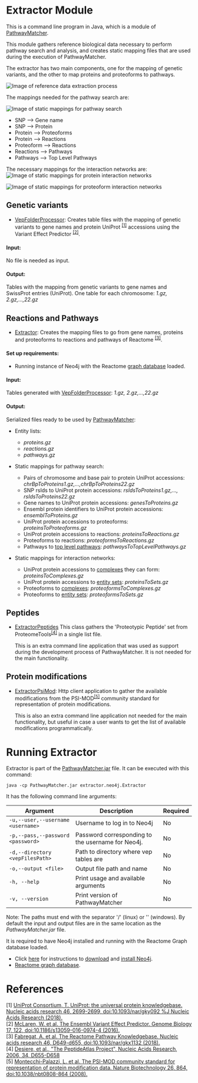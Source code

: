 # Extractor Module

This is a command line program in Java, which is a module of [PathwayMatcher](https://github.com/PathwayAnalysisPlatform/PathwayMatcher).

This module gathers reference biological data necessary to perform pathway search and analysis, 
and creates static mapping files that are used during the execution of PathwayMatcher.

The extractor has two main components, one for the mapping of genetic variants, and the other 
to map proteins and proteoforms to pathways.

![Image of reference data extraction process](https://github.com/PathwayAnalysisPlatform/PathwayMatcher/wiki/figures/wiki/extraction.png)

The mappings needed for the pathway search are:

![Image of static mappings for pathway search](https://github.com/PathwayAnalysisPlatform/PathwayMatcher/wiki/figures/wiki/static_mappings_pathway_search.png)
* SNP --> Gene name
* SNP --> Protein
* Protein --> Proteoforms
* Protein --> Reactions
* Proteoform --> Reactions
* Reactions --> Pathways
* Pathways --> Top Level Pathways

The necessary mappings for the interaction networks are:
![Image of static mappings for protein interaction networks](https://github.com/PathwayAnalysisPlatform/PathwayMatcher/wiki/figures/wiki/static_mappings_protein_interaction_networks.png)


![Image of static mappings for proteoform interaction networks](https://github.com/PathwayAnalysisPlatform/PathwayMatcher/wiki/figures/wiki/static_mappings_proteoform_interaction_networks.png)

## Genetic variants

* [VepFolderProcessor](https://github.com/PathwayAnalysisPlatform/PathwayMatcher/blob/master/src/main/java/extractor/vep/VepFolderProcessor.java): Creates table files with the mapping of genetic variants to gene names and protein UniProt <sup>[\[1\]](#references)</sup> accessions using the Variant Effect Predictor <sup>[\[2\]](#references)</sup>.

#### Input:
No file is needed as input.

#### Output: 
Tables with the mapping from genetic variants to gene names and SwissProt entries (UniProt). One table for each chromosome: _1.gz, 2.gz,...,22.gz_

## Reactions and Pathways
* [Extractor](https://github.com/PathwayAnalysisPlatform/PathwayMatcher/blob/master/src/main/java/extractor/neo4j/Extractor.java): Creates the mapping files to go from gene names, proteins and proteoforms to reactions and pathways of Reactome <sup>[\[3\]](#references)</sup>.

#### Set up requirements:
* Running instance of Neo4j with the Reactome [graph database](https://reactome.org/dev/graph-database) loaded.

#### Input:
Tables generated with [VepFolderProcessor](https://github.com/PathwayAnalysisPlatform/PathwayMatcher/blob/master/src/main/java/extractor/vep/VepFolderProcessor.java): _1.gz, 2.gz,...,22.gz_ 

#### Output:
Serialized files ready to be used by [PathwayMatcher](https://github.com/PathwayAnalysisPlatform/PathwayMatcher):
* Entity lists:
  * _proteins.gz_
  * _reactions.gz_
  * _pathways.gz_
  
* Static mappings for pathway search:  
  * Pairs of chromosome and base pair to protein UniProt accessions: _chrBpToProteins1.gz,...,chrBpToProteins22.gz_
  * SNP rsIds to UniProt protein accessions: _rsIdsToProteins1.gz,..., rsIdsToProteins22.gz_
  * Gene names to UniProt protein accessions: _genesToProteins.gz_
  * Ensembl protein identifiers to UniProt protein accessions: _ensemblToProteins.gz_  
  * UniProt protein accessions to proteoforms: _proteinsToProteoforms.gz_
  * UniProt protein accessions to reactions: _proteinsToReactions.gz_   
  * Proteoforms to reactions: _proteoformsToReactions.gz_   
  * Pathways to [top level pathways](https://reactome.org/content/schema/TopLevelPathway): _pathwaysToTopLevelPathways.gz_
  
* Static mappings for interaction networks:
  * UniProt protein accessions to [complexes](https://reactome.org/content/schema/Complex) they can form: _proteinsToComplexes.gz_
  * UniProt protein accessions to [entity sets](https://reactome.org/content/schema/EntitySet): _proteinsToSets.gz_
  * Proteoforms to [complexes](https://reactome.org/content/schema/Complex): _proteoformsToComplexes.gz_
  * Proteoforms to [entity sets](https://reactome.org/content/schema/EntitySet): _proteoformsToSets.gz_

## Peptides

* [ExtractorPeptides](https://github.com/PathwayAnalysisPlatform/PathwayMatcher/blob/master/src/main/java/extractor/peptides/ExtractorPeptides.java) This class gathers the 'Proteotypic Peptide' set from ProteomeTools<sup>[\[4\]](#references)</sup> in a single list file. 
    
    This is an extra command line application that was used as support during the development 
process of PathwayMatcher. It is not needed for the main functionality.

## Protein modifications 
 
* [ExtractorPsiMod](https://github.com/PathwayAnalysisPlatform/PathwayMatcher/blob/master/src/main/java/extractor/psimod/ExtractorPsiMod.java): Http client application to gather the available modifications
from the PSI-MOD<sup>[\[5\]](#references)</sup> community standard for representation of protein modifications. 

    This is also an extra command line application not needed for the main functionality, but useful 
in case a user wants to get the list of available modifications programmatically.

# Running Extractor

Extractor is part of the [PathwayMatcher.jar](https://github.com/PathwayAnalysisPlatform/PathwayMatcher/releases) file. It can be executed with this command:
~~~~
java -cp PathwayMatcher.jar extractor.neo4j.Extractor
~~~~

It has the following command line arguments: 

| Argument | Description | Required
| --- | --- | -- |
| `-u,--user,--username <username>` | Username to log in to Neo4j | No |
| `-p,--pass,--password <password>` | Password corresponding to the username for Neo4j. | No |
| `-d,--directory <vepFilesPath>`| Path to directory where vep tables are | No |
| `-o,--output <file>` | Output file path and name | No |
| `-h, --help` | Print usage and available arguments | No |
| `-v, --version` | Print version of PathwayMatcher | No |

Note: The paths must end with the separator '/' (linux) or '\' (windows).
By default the input and output files are in the same location as the _PathwayMatcher.jar_ file. 

It is required to have Neo4j installed and running with the Reactome Graph database loaded. 

* Click [here](https://neo4j.com/docs/operations-manual/current/installation/) for instructions to [download](https://neo4j.com/download-center/#panel2-2) and [install Neo4j](https://neo4j.com/docs/operations-manual/current/installation/).
* [Reactome graph database](https://reactome.org/download-data).

 
 # References
 \[1\] [UniProt Consortium, T. UniProt: the universal protein knowledgebase. Nucleic acids research 46, 2699-2699, doi:10.1093/nar/gky092 %J Nucleic Acids Research (2018).
](https://academic.oup.com/nar/article/46/5/2699/4841658) <br>
\[2\] [McLaren, W. et al. The Ensembl Variant Effect Predictor. Genome Biology 17, 122, doi:10.1186/s13059-016-0974-4 (2016).
](https://genomebiology.biomedcentral.com/articles/10.1186/s13059-016-0974-4)<br>
\[3\] [Fabregat, A. et al. The Reactome Pathway Knowledgebase. Nucleic acids research 46, D649-d655, doi:10.1093/nar/gkx1132 (2018).](https://academic-oup-com.pva.uib.no/nar/article/46/D1/D649/4626770)<br>
 \[4\] [Desiere, et al., "The PeptideAtlas Project", Nucleic Acids Research, 2006, 34, D655-D658](http://www.peptideatlas.org/publications/PA_NAR_2006.pdf)<br>
 \[5\] [Montecchi-Palazzi, L. et al. The PSI-MOD community standard for representation of protein modification data. Nature Biotechnology 26, 864, doi:10.1038/nbt0808-864 (2008).
](https://www.nature.com/articles/nbt0808-864)
